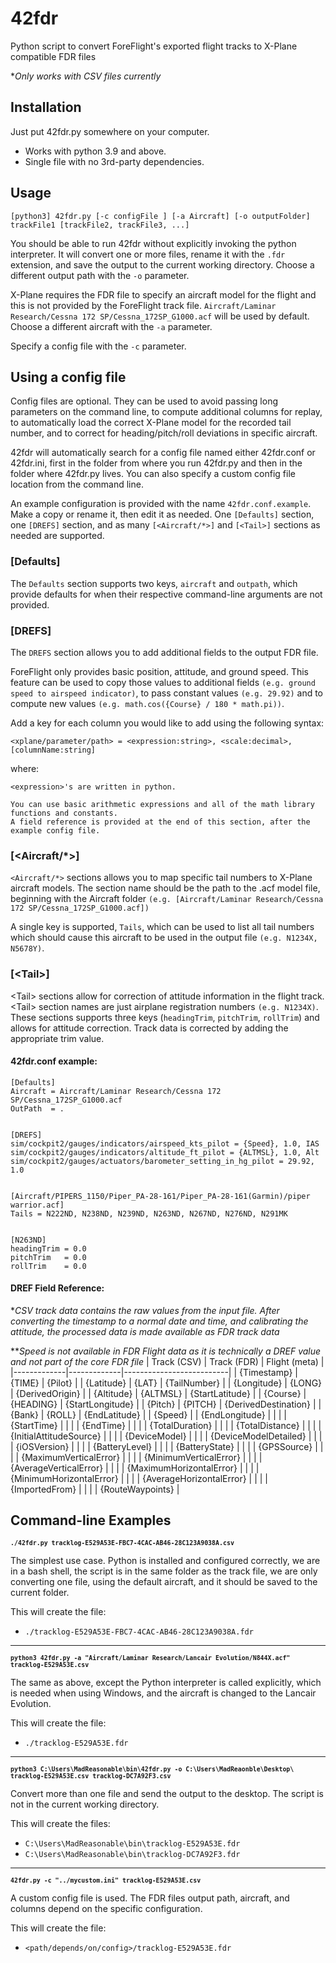 # 42fdr
Python script to convert ForeFlight's exported flight tracks to X-Plane compatible FDR files

**Only works with CSV files currently*


## Installation
Just put 42fdr.py somewhere on your computer.
- Works with python 3.9 and above.
- Single file with no 3rd-party dependencies.


## Usage
`[python3] 42fdr.py [-c configFile ] [-a Aircraft] [-o outputFolder] trackFile1 [trackFile2, trackFile3, ...]`

You should be able to run 42fdr without explicitly invoking the python interpreter.
It will convert one or more files, rename it with the `.fdr` extension, and save the output to the current working directory.
Choose a different output path with the `-o` parameter.

X-Plane requires the FDR file to specify an aircraft model for the flight and this is not provided by the ForeFlight track file.
`Aircraft/Laminar Research/Cessna 172 SP/Cessna_172SP_G1000.acf` will be used by default. 
Choose a different aircraft with the `-a` parameter.

Specify a config file with the `-c` parameter. 


## Using a config file
Config files are optional.
They can be used to avoid passing long parameters on the command line, to compute additional columns for replay, to automatically load the correct X-Plane model for the recorded tail number, and to correct for heading/pitch/roll deviations in specific aircraft.

42fdr will automatically search for a config file named either 42fdr.conf or 42fdr.ini, first in the folder from where you run 42fdr.py and then in the folder where 42fdr.py lives.
You can also specify a custom config file location from the command line.

An example configuration is provided with the name `42fdr.conf.example`.
Make a copy or rename it, then edit it as needed.
One `[Defaults]` section, one `[DREFS]` section, and as many `[<Aircraft/*>]` and `[<Tail>]` sections as needed are supported.


### [Defaults]
The `Defaults` section supports two keys, `aircraft` and `outpath`, which provide defaults for when their respective command-line arguments are not provided.


### [DREFS]
The `DREFS` section allows you to add additional fields to the output FDR file.

ForeFlight only provides basic position, attitude, and ground speed.  This feature can be used to copy those values to additional fields `(e.g. ground speed to airspeed indicator)`, to pass constant values `(e.g. 29.92)` and to compute new values `(e.g. math.cos({Course} / 180 * math.pi))`.

Add a key for each column you would like to add using the following syntax:
```
<xplane/parameter/path> = <expression:string>, <scale:decimal>, [columnName:string]
```
where:
```
<expression>'s are written in python.

You can use basic arithmetic expressions and all of the math library functions and constants.
A field reference is provided at the end of this section, after the example config file.
```


### [<Aircraft/*>]
`<Aircraft/*>` sections allows you to map specific tail numbers to X-Plane aircraft models.
The section name should be the path to the .acf model file, beginning with the Aircraft folder `(e.g. [Aircraft/Laminar Research/Cessna 172 SP/Cessna_172SP_G1000.acf])`

A single key is supported, `Tails`, which can be used to list all tail numbers which should cause this aircraft to be used in the output file `(e.g. N1234X, N5678Y)`.


### [\<Tail>]

\<Tail> sections allow for correction of attitude information in the flight track.
\<Tail> section names are just airplane registration numbers `(e.g. N1234X)`.
These sections supports three keys (`headingTrim`, `pitchTrim`, `rollTrim`) and allows for attitude correction.  Track data is corrected by adding the appropriate trim value.


#### 42fdr.conf example:
```
[Defaults]
Aircraft = Aircraft/Laminar Research/Cessna 172 SP/Cessna_172SP_G1000.acf
OutPath  = .


[DREFS]
sim/cockpit2/gauges/indicators/airspeed_kts_pilot = {Speed}, 1.0, IAS
sim/cockpit2/gauges/indicators/altitude_ft_pilot = {ALTMSL}, 1.0, Alt
sim/cockpit2/gauges/actuators/barometer_setting_in_hg_pilot = 29.92, 1.0


[Aircraft/PIPERS_1150/Piper_PA-28-161/Piper_PA-28-161(Garmin)/piper warrior.acf]
Tails = N222ND, N238ND, N239ND, N263ND, N267ND, N276ND, N291MK


[N263ND]
headingTrim = 0.0
pitchTrim   = 0.0
rollTrim    = 0.0
```


#### DREF Field Reference:
**CSV track data contains the raw values from the input file.
After converting the timestamp to a normal date and time, and
calibrating the attitude, the processed data is made available
as FDR track data*

***Speed is not available in FDR Flight data as it is
technically a DREF value and not part of the core FDR file*
| Track (CSV) | Track (FDR) | Flight (meta)            |
|-------------|-------------|--------------------------|
| {Timestamp} | {TIME}      | {Pilot}                  |
| {Latitude}  | {LAT}       | {TailNumber}             |
| {Longitude} | {LONG}      | {DerivedOrigin}          |
| {Altitude}  | {ALTMSL}    | {StartLatitude}          |
| {Course}    | {HEADING}   | {StartLongitude}         |
| {Pitch}     | {PITCH}     | {DerivedDestination}     |
| {Bank}      | {ROLL}      | {EndLatitude}            |
| {Speed}     |             | {EndLongitude}           |
|             |             | {StartTime}              |
|             |             | {EndTime}                |
|             |             | {TotalDuration}          |
|             |             | {TotalDistance}          |
|             |             | {InitialAttitudeSource}  |
|             |             | {DeviceModel}            |
|             |             | {DeviceModelDetailed}    |
|             |             | {iOSVersion}             |
|             |             | {BatteryLevel}           |
|             |             | {BatteryState}           |
|             |             | {GPSSource}              |
|             |             | {MaximumVerticalError}   |
|             |             | {MinimumVerticalError}   |
|             |             | {AverageVerticalError}   |
|             |             | {MaximumHorizontalError} |
|             |             | {MinimumHorizontalError} |
|             |             | {AverageHorizontalError} |
|             |             | {ImportedFrom}           |
|             |             | {RouteWaypoints}         |


## Command-line Examples

<b style='font-size:smaller'>`./42fdr.py tracklog-E529A53E-FBC7-4CAC-AB46-28C123A9038A.csv`</b>

The simplest use case.  Python is installed and configured correctly, we are in a bash shell, the script is in the same folder as the track file, we are only converting one file, using the default aircraft, and it should be saved to the current folder.

This will create the file:
- `./tracklog-E529A53E-FBC7-4CAC-AB46-28C123A9038A.fdr`

---
<b style='font-size:smaller'>`python3 42fdr.py -a "Aircraft/Laminar Research/Lancair Evolution/N844X.acf" tracklog-E529A53E.csv`</b>

The same as above, except the Python interpreter is called explicitly, which is needed when using Windows, and the aircraft is changed to the Lancair Evolution.

This will create the file:
- `./tracklog-E529A53E.fdr`

---
<b style='font-size:smaller'>`python3 C:\Users\MadReasonable\bin\42fdr.py -o C:\Users\MadReaonble\Desktop\ tracklog-E529A53E.csv tracklog-DC7A92F3.csv`</b>

Convert more than one file and send the output to the desktop.
The script is not in the current working directory.

This will create the files:
- `C:\Users\MadReasonable\bin\tracklog-E529A53E.fdr`
- `C:\Users\MadReasonable\bin\tracklog-DC7A92F3.fdr`

---
<b style='font-size:smaller'>`42fdr.py -c "../mycustom.ini" tracklog-E529A53E.csv`</b>

A custom config file is used.  The FDR files output path, aircraft, and columns depend on the specific configuration.

This will create the file:
- `<path/depends/on/config>/tracklog-E529A53E.fdr`
